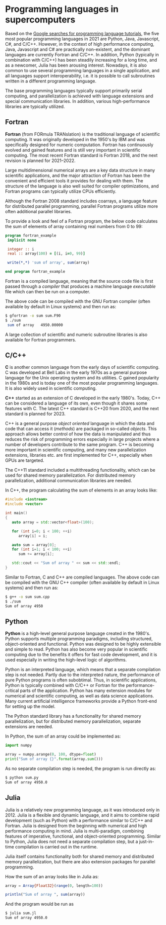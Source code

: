 # Programming languages in supercomputers

Based on the [Google searches for programming language
tutorials](https://pypl.github.io/PYPL.html), the five most popular
programming languages in 2021 are Python, Java, Javascript, C#, and
C/C++. However, in the context of high performance computing, Java, Javascript
and C# are practically non-existent, and the dominant languages are
currently Fortran and C/C++. In addition, Python (typically in
combination with C/C++) has been steadily increasing for a long time,
and as a newcomer, Julia has been arousing interest. Nowadays, it is
also common to use several programming languages in a single
application, and all languages support interoperability, i.e. it is
possible to call subroutines written in a different programming language.

The base programming languages typically support primarily serial
computing, and parallelization is achieved with language extensions and
special communication libraries. In addition, various high-performance
libraries are typically utilized.

## Fortran

**Fortran** (from FORmula TRANslation) is the traditional language of
scientific computing. It was originally developed in the 1950's by IBM
and was specifically designed for numeric computation. Fortran has
continuously evolved and gained features and is still very important
in scientific computing. The most recent Fortran standard is Fortran
2018, and the next revision is planned for 2021–2022.

Large multidimensional numerical arrays are a key data structure in many
scientific applications, and the major attraction of Fortran has been the
convenient and efficient tools it provides for dealing with them. The
structure of the language is also well suited for compiler optimizations,
and Fortran programs can typically utilize CPUs efficiently.

Although the Fortran 2008 standard includes coarrays, a language
feature for distributed parallel programming, parallel Fortran
programs utilize more often additional parallel libraries.

To provide a look and feel of a Fortran program, the below code
calculates the sum of elements of array containing real numbers from 0
to 99:
```fortran
program fortran_example
 implicit none

 integer :: i
 real :: array(100) = [(i, i=0, 99)]

 write(*,*) 'sum of array', sum(array)

end program fortran_example
```
Fortran is a compiled language, meaning that the source code file is
first passed through a *compiler* that produces a machine language
*executable* file which can then be run on a computer.

The above code can be compiled with the GNU Fortran compiler
(often available by default in Linux systems) and then run as:

```bash
$ gfortran -o sum sum.F90
$ ./sum
 sum of array   4950.00000
```

A large collection of scientific and numeric
subroutine libraries is also available for Fortran programmers.

## C/C++

**C** is another common language from the early days of scientific
computing. C was developed at Bell Labs in the early 1970s as a
general purpose language for the Unix operating system and its
utilities. C gained popularity in the 1980s and is today one of the
most popular programming languages. It is also widely used in
scientific computing.

**C++** started as an extension of C developed in the early
1980's. Today, C++ can be considered a language of its own, even
though it shares some features with C. The latest C++ standard is
C++20 from 2020, and the next standard is planned for 2023.

C++ is a general purpose *object oriented* language in which the data and code
that can access it (*methods*) are packaged in so-called
*objects*. This approach allows better control of how the data is
manipulated and thus reduces the risk of programming errors especially
in large projects where a number of developers contribute to the same
program. C++ is becoming more important in scientific computing, and
many new parallelization extensions, libraries etc. are first
implemented for C++, especially when GPUs are targeted.

The C++11 standard included a multithreading functionality, which can
be used for shared memory parallelization. For distributed memory
parallelization, additional communication libraries are needed.

In C++, the program calculating the sum of elements in an array looks like:
```c++
#include <iostream>
#include <vector>

int main()
{
   auto array = std::vector<float>(100);

   for (int i=0; i < 100; ++i)
      array[i] = i;

   auto sum = array[0];
   for (int i=1; i < 100; ++i)
      sum += array[i];

   std::cout << "Sum of array " << sum << std::endl;
}
```
Similar to Fortran, C and C++ are compiled languages.
The above code can be compiled with the GNU C++ compiler
(often available by default in Linux systems) and then run as:

```bash
$ g++ -o sum sum.cpp
$ ./sum
Sum of array 4950
```

## Python

**Python** is a high-level general purpose language created in the
1980's. Python supports multiple programming paradigms, including
structured, object-oriented and functional. Python was designed to be highly
extensible and simple to read. Python has also become very popular in
scientific computing due to the benefits it offers for fast code
development, and it is used especially in writing the high-level logic of
algorithms.

Python is an interpreted language, which means that a
separate compilation step is not needed. Partly due to the interpreted
nature, the performance of pure Python programs is often
subobtimal. Thus, in scientific applications, Python is typically
combined with C/C++ or
Fortran for the performance-critical parts of the application. Python
has many extension modules for numerical and scientific computing,
as well as data science applications. Many current artificial intelligence
frameworks provide a Python front-end for setting up the model.

The Python standard library has a functionality for shared memory
parallelization, but for distributed memory parallelization, separate
extensions are needed.

In Python, the sum of an array could be implemented as:
```python
import numpy

array = numpy.arange(0, 100, dtype=float)
print("Sum of array {}".format(array.sum()))
```
As no separate compilation step is needed, the program is run directly
as:
```bash
$ python sum.py
Sum of array 4950.0
```

## Julia

Julia is a relatively new programming language, as it was introduced
only in 2012. Julia is a flexible and dynamic language, and it aims to
combine rapid development (such as Python) with a performance similar to
C/C++ and Fortran. Julia is designed from the beginning with
numerical and high performance computing in mind.
Julia is multi-paradigm, combining features of imperative, functional,
and object-oriented programming. Similar to Python, Julia does not
need a separate compilation step, but a just-in-time compilation is
carried out in the runtime.

Julia itself contains functionality both for shared memory and
distributed memory parallelization, but there are also extension
packages for parallel programming.

How the sum of an array looks like in Julia as:
```julia
array = Array{Float32}(range(0, length=100))

println("Sum of array ", sum(array))
```
And the program would be run as
```bash
$ julia sum.jl
Sum of array 4950.0
```

